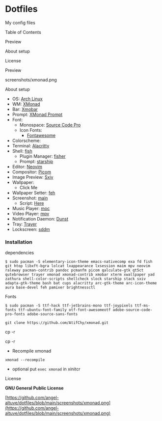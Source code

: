 # Dotfiles

My config files

Table of Contents

Preview

About setup

License

Preview

screenshots/xmonad.png

About setup

- OS: [Arch Linux](https://archlinux.org/)
- WM: [XMonad](https://github.com/xmonad/xmonad)
- Bar: [Xmobar](https://github.com/jaor/xmobar)
- Prompt: [XMonad Prompt](https://github.com/xmonad/xmonad-contrib)
- Font:
    - Monospace: [Source Code Pro](https://github.com/alacritty/alacritty)
    - Icon Fonts:
        - [Fontawesome](https://github.com/FortAwesome/Font-Awesome)
- Colorscheme:
- Terminal: [Alacritty](https://github.com/alacritty/alacritty)
- Shell: [fish](https://fishshell.com/)
    - Plugin Manager: [fisher](https://github.com/jorgebucaran/fisher)
    - Prompt: [starship](https://github.com/AtifChy/dotfiles/blob/main/.config/starship.toml)
- Editor: [Neovim](https://github.com/AtifChy/dotfiles/tree/main/.config/nvim)
- Compositor: [Picom](https://github.com/AtifChy/dotfiles/blob/main/.config/picom/picom.conf)
- Image Preview: [Sxiv](https://github.com/muennich/sxiv)
- Wallpaper:
    - Click Me
- Wallpaper Setter: [feh](https://feh.finalrewind.org/)
- Screenshot: [main](https://github.com/naelstrof/maim)
    - Script: [Here](https://github.com/AtifChy/xmonad/blob/main/scripts/shotclip)
- Music Player: [moc](https://github.com/jonsafari/mocp)
- Video Player: [mpv](https://github.com/AtifChy/dotfiles/blob/main/.config/mpv/mpv.conf)
- Notification Daemon: [Dunst](https://github.com/AtifChy/dotfiles/blob/main/.config/dunst/dunstrc)
- Tray: [Trayer](https://github.com/sargon/trayer-srg)
- Lockscreen: [sddm](https://github.com/sddm/sddm)

### **Installation**

dependencies

`$ sudo pacman -S elementary-icon-theme emacs-nativecomp exa fd fish git htop libxft-bgra lolcat lxappearance lxsession maim mpv neovim raleway pacman-contrib pandoc pcmanfm picom qalculate-gtk qt5ct qutebrowser trayer xmonad xmonad-contrib xmobar xterm xwallpaper yad zathura shell-color-scripts shellcheck slock starship stack sxiv adapta-gtk-theme bash bat cups alacritty arc-gtk-theme arc-icon-theme aura base-devel feh pamixer brightnessctl`

Fonts

`$ sudo pacman -S ttf-hack ttf-jetbrains-mono ttf-joypixels ttf-ms-fonts ttf-ubuntu-font-family otf-font-awesomeotf adobe-source-code-pro-fonts adobe-source-sans-fonts`

`git clone https://github.com/AtifChy/xmonad.git`

cp -r

cp -r

- Recompile xmonad

`xmonad --recompile`

- optional put `exec xmonad` in xinitcr

License

**GNU General Public License**

[https://github.com/angel-altuve/dotfiles/blob/main/screenshots/xmonad.png](https://github.com/angel-altuve/dotfiles/blob/main/screenshots/xmonad.png)
